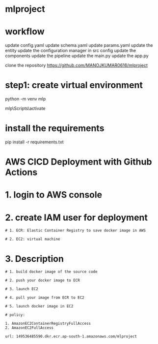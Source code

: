 # mlproject

# workflow

update config.yaml
update schema.yaml
update params.yaml
update the entity
update the configuration manager in src config
update the components
update the pipeline
update the main.py
update the app.py

clone the repository
https://github.com/MANOJKUMAR0616/mlproject

# step1: create virtual environment

python -m venv mlp

mlp\Scripts\activate

# install the requirements

pip install -r requirements.txt

# AWS CICD Deployment with Github Actions

# 1. login to AWS console

# 2. create IAM user for deployment

    # 1. ECR: Elastic Container Registry to save docker image in AWS

    # 2. EC2: virtual machine

# 3. Description
    # 1. build docker image of the source code

    # 2. push your docker image to ECR

    # 3. launch EC2

    # 4. pull your image from ECR to EC2

    # 5. launch docker image in EC2

    # policy:

    1. AmazonEC2ContainerRegistryFullAccess
    2. AmazonEC2FullAccess

    url: 149536485590.dkr.ecr.ap-south-1.amazonaws.com/mlproject


